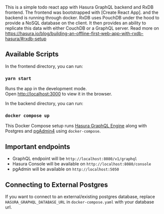 This is a simple todo react app with Hasura GraphQL backend and RxDB frontend. The frontend was bootstrapped with [Create React App]. and the backend is running through docker. RxDB uses PouchDB under the hood to provide a NoSQL database on the client. It then provides an ability to replicate this data with either CouchDB or a GraphQL server. Read more on https://hasura.io/blog/building-an-offline-first-web-app-with-rxdb-hasura/#rxdb-setup

## Available Scripts

In the frontend directory, you can run:

### `yarn start`

Runs the app in the development mode.<br />
Open [http://localhost:3000](http://localhost:3000) to view it in the browser.

In the backend directory, you can run:

### `docker compose up`

This Docker Compose setup runs [Hasura GraphQL Engine](https://github.com/hasura/graphql-engine) along with Postgres and [pgAdmin4](https://www.pgadmin.org/) using `docker-compose`.

## Important endpoints

- GraphQL endpoint will be `http://localhost:8080/v1/graphql`
- Hasura Console will be available on `http://localhost:8080/console`
- pgAdmin will be available on `http://localhost:5050`


## Connecting to External Postgres

If you want to connect to an external/existing postgres database, replace `HASURA_GRAPHQL_DATABASE_URL` in `docker-compose.yaml` with your database url.